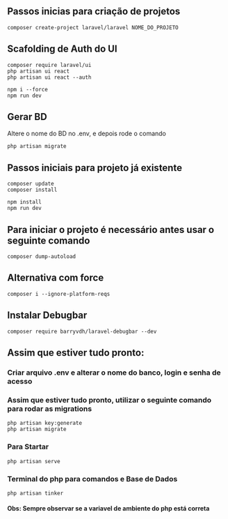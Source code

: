 ## Passos inicias para criação de projetos

    composer create-project laravel/laravel NOME_DO_PROJETO

## Scafolding de Auth do UI

    composer require laravel/ui  
    php artisan ui react
    php artisan ui react --auth   

    npm i --force
    npm run dev

## Gerar BD

Altere o nome do BD no .env, e depois rode o comando

    php artisan migrate

## Passos iniciais para projeto já existente

    composer update
    composer install
    
    npm install
    npm run dev

## Para iniciar o projeto é necessário antes usar o seguinte comando 

    composer dump-autoload

## Alternativa com force

    composer i --ignore-platform-reqs

## Instalar Debugbar

    composer require barryvdh/laravel-debugbar --dev

## Assim que estiver tudo pronto:
### Criar arquivo .env e alterar o nome do banco, login e senha de acesso
### Assim que estiver tudo pronto, utilizar o seguinte comando para rodar as migrations

    php artisan key:generate
    php artisan migrate

### Para Startar

    php artisan serve

### Terminal do php para comandos e Base de Dados

    php artisan tinker


#### Obs: Sempre observar se a variavel de ambiente do php está correta